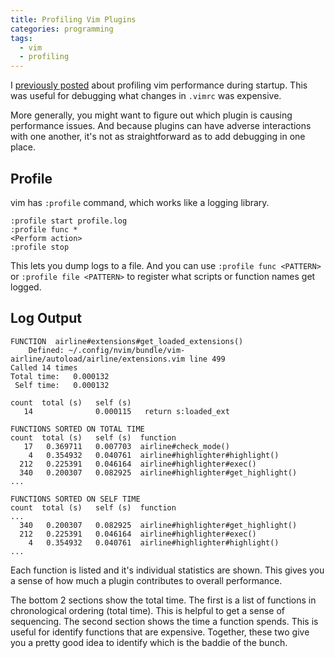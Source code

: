 ```yaml
---
title: Profiling Vim Plugins
categories: programming
tags:
  - vim
  - profiling
---
```


I [previously posted][1] about profiling vim performance during startup.
This was useful for debugging what changes in `.vimrc` was expensive.

[1]: 2019-01-14-profiling-vim-and-fish.md

More generally, you might want to figure out which plugin is causing performance issues.
And because plugins can have adverse interactions with one another, it's not as straightforward as to add debugging in
one place.

## Profile

vim has `:profile` command, which works like a logging library.

```vim
:profile start profile.log
:profile func *
<Perform action>
:profile stop
```

This lets you dump logs to a file.
And you can use `:profile func <PATTERN>` or `:profile file <PATTERN>` to register what scripts or function names get logged.

## Log Output

```ignore
FUNCTION  airline#extensions#get_loaded_extensions()
    Defined: ~/.config/nvim/bundle/vim-airline/autoload/airline/extensions.vim line 499
Called 14 times
Total time:   0.000132
 Self time:   0.000132

count  total (s)   self (s)
   14              0.000115   return s:loaded_ext

FUNCTIONS SORTED ON TOTAL TIME
count  total (s)   self (s)  function
   17   0.369711   0.007703  airline#check_mode()
    4   0.354932   0.040761  airline#highlighter#highlight()
  212   0.225391   0.046164  airline#highlighter#exec()
  340   0.200307   0.082925  airline#highlighter#get_highlight()
...

FUNCTIONS SORTED ON SELF TIME
count  total (s)   self (s)  function
...
  340   0.200307   0.082925  airline#highlighter#get_highlight()
  212   0.225391   0.046164  airline#highlighter#exec()
    4   0.354932   0.040761  airline#highlighter#highlight()
...
```

Each function is listed and it's individual statistics are shown.
This gives you a sense of how much a plugin contributes to overall performance.

The bottom 2 sections show the total time.
The first is a list of functions in chronological ordering (total time).
This is helpful to get a sense of sequencing.
The second section shows the time a function spends.
This is useful for identify functions that are expensive.
Together, these two give you a pretty good idea to identify which is the baddie of the bunch.
